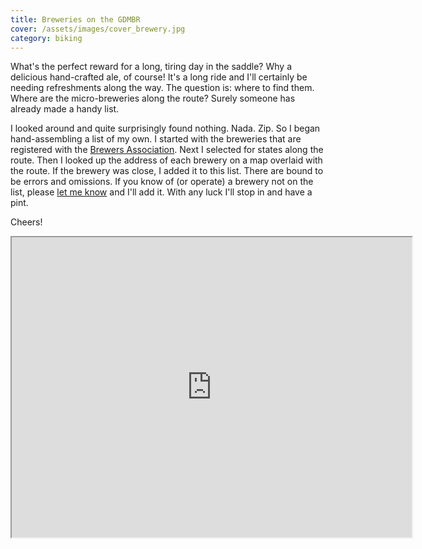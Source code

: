 ```yaml
---
title: Breweries on the GDMBR
cover: /assets/images/cover_brewery.jpg
category: biking
---
```


What's the perfect reward for a long, tiring day in the saddle? Why a delicious hand-crafted ale, of course! It's a long ride and I'll certainly be needing refreshments along the way. The question is: where to find them. Where are the micro-breweries along the route? Surely someone has already made a handy list.

I looked around and quite surprisingly found nothing. Nada. Zip. So I began hand-assembling a list of my own. I started with the breweries that are registered with the [Brewers Association][ba]. Next I selected for states along the route. Then I looked up the address of each brewery on a map overlaid with the route. If the brewery was close, I added it to this list. There are bound to be errors and omissions. If you know of (or operate) a brewery not on the list, please [let me know](mailto:david@highlycaffeinated.com) and I'll add it. With any luck I'll stop in and have a pint.

Cheers!

<iframe src="https://www.google.com/maps/d/embed?mid=1fLeA84e2ad2mF2jroLjOKaFoDB4" width="640" height="480"></iframe>

[ba]: https://www.brewersassociation.org/directories/breweries/
